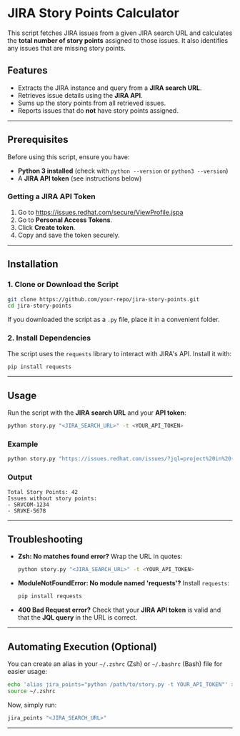 # JIRA Story Points Calculator

This script fetches JIRA issues from a given JIRA search URL and calculates the **total number of story points** assigned to those issues. It also identifies any issues that are missing story points.

## Features
- Extracts the JIRA instance and query from a **JIRA search URL**.
- Retrieves issue details using the **JIRA API**.
- Sums up the story points from all retrieved issues.
- Reports issues that do **not** have story points assigned.

---

## Prerequisites
Before using this script, ensure you have:
- **Python 3 installed** (check with `python --version` or `python3 --version`)
- A **JIRA API token** (see instructions below)

### Getting a JIRA API Token
1. Go to https://issues.redhat.com/secure/ViewProfile.jspa
2. Go to **Personal Access Tokens**.
3. Click **Create token**.
4. Copy and save the token securely.

---

## Installation
### 1. Clone or Download the Script
```sh
git clone https://github.com/your-repo/jira-story-points.git
cd jira-story-points
```
If you downloaded the script as a `.py` file, place it in a convenient folder.

### 2. Install Dependencies
The script uses the `requests` library to interact with JIRA's API. Install it with:
```sh
pip install requests
```

---

## Usage
Run the script with the **JIRA search URL** and your **API token**:

```sh
python story.py "<JIRA_SEARCH_URL>" -t <YOUR_API_TOKEN>
```

### Example
```sh
python story.py "https://issues.redhat.com/issues/?jql=project%20in%20(SRVCOM,%20SRVKE,%20SRVKS,%20SRVCLI,%20SRVOCF,%20SRVLOGIC)%20AND%20fixVersion%20%3D%201.36.0%20AND%20component%20%3D%20Documentation%20AND%20priority%20%3D%20Blocker%20ORDER%20BY%20priority%20DESC" -t my_api_token_here
```

### Output
```
Total Story Points: 42
Issues without story points:
- SRVCOM-1234
- SRVKE-5678
```

---

## Troubleshooting
- **Zsh: No matches found error?** Wrap the URL in quotes:
  ```sh
  python story.py "<JIRA_SEARCH_URL>" -t <YOUR_API_TOKEN>
  ```
- **ModuleNotFoundError: No module named 'requests'?** Install `requests`:
  ```sh
  pip install requests
  ```
- **400 Bad Request error?** Check that your **JIRA API token** is valid and that the **JQL query** in the URL is correct.

---

## Automating Execution (Optional)
You can create an alias in your `~/.zshrc` (Zsh) or `~/.bashrc` (Bash) file for easier usage:
```sh
echo 'alias jira_points="python /path/to/story.py -t YOUR_API_TOKEN"' >> ~/.zshrc
source ~/.zshrc
```
Now, simply run:
```sh
jira_points "<JIRA_SEARCH_URL>"
```

---


